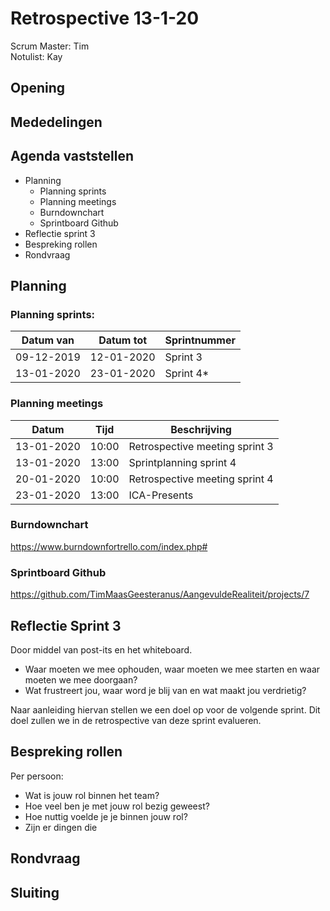 # Retrospective 13-1-20

Scrum Master: Tim <br>
Notulist: Kay

## Opening

## Mededelingen

## Agenda vaststellen

- Planning
  - Planning sprints
  - Planning meetings
  - Burndownchart
  - Sprintboard Github  
- Reflectie sprint 3
- Bespreking rollen
- Rondvraag

## Planning

### Planning sprints:

| Datum van  | Datum tot  | Sprintnummer |
| ---------- | ---------- | ------------ |
| 09-12-2019 | 12-01-2020 | Sprint 3     |
| 13-01-2020 | 23-01-2020 | Sprint 4\*   |

### Planning meetings

| Datum      | Tijd  | Beschrijving          |
| ---------- | ----- | --------------------- |
| 13-01-2020 | 10:00 | Retrospective meeting sprint 3 |
| 13-01-2020 | 13:00 | Sprintplanning sprint 4 |
| 20-01-2020 | 10:00 | Retrospective meeting sprint 4 |
| 23-01-2020 | 13:00 | ICA-Presents |


### Burndownchart
https://www.burndownfortrello.com/index.php#

### Sprintboard Github
https://github.com/TimMaasGeesteranus/AangevuldeRealiteit/projects/7

## Reflectie Sprint 3
Door middel van post-its en het whiteboard.

- Waar moeten we mee ophouden, waar moeten we mee starten en waar moeten we mee doorgaan?
- Wat frustreert jou, waar word je blij van en wat maakt jou verdrietig?

Naar aanleiding hiervan stellen we een doel op voor de volgende sprint. Dit doel zullen we in de retrospective van deze sprint evalueren. 

## Bespreking rollen
Per persoon:

- Wat is jouw rol binnen het team?
- Hoe veel ben je met jouw rol bezig geweest?
- Hoe nuttig voelde je je binnen jouw rol?
- Zijn er dingen die 

## Rondvraag

## Sluiting
